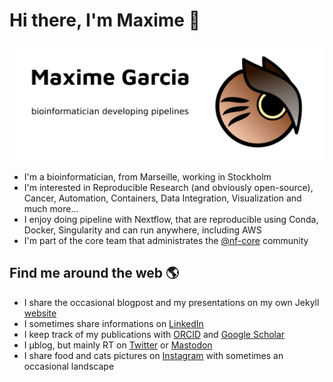 # Hi there, I'm Maxime 👋

![Maxime Garcia, Bioinformatician developing pipelines + an owl as a logo](https://raw.githubusercontent.com/MaxUlysse/MaxUlysse/master/header.png)

- I'm a bioinformatician, from Marseille, working in Stockholm
- I'm interested in Reproducible Research (and obviously open-source), Cancer, Automation, Containers, Data Integration, Visualization and much more...
- I enjoy doing pipeline with Nextflow, that are reproducible using Conda, Docker, Singularity and can run anywhere, including AWS
- I'm part of the core team that administrates the [@nf-core](https://github.com/nf-core/) community

## Find me around the web 🌎

- I share the occasional blogpost and my presentations on my own Jekyll [website](https://maxulysse.github.io/)
- I sometimes share informations on [LinkedIn](https://www.linkedin.com/in/maxugarcia)
- I keep track of my publications with [ORCID](https://orcid.org/0000-0003-2827-9261) and [Google Scholar](https://scholar.google.fr/citations?user=bzhsE6oAAAAJ)
- I μblog, but mainly RT on [Twitter](https://twitter.com/gau/) or [Mastodon](https://scholar.social/@gau)
- I share food and cats pictures on [Instagram](https://www.instagram.com/maxulysse/) with sometimes an occasional landscape

